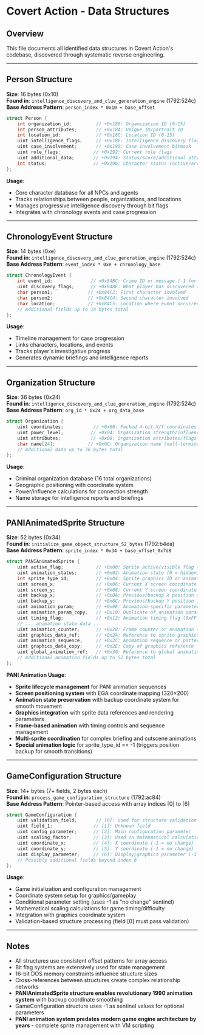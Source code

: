# Covert Action - Data Structures

## Overview
This file documents all identified data structures in Covert Action's codebase, discovered through systematic reverse engineering.

---

## Person Structure
**Size**: 16 bytes (0x10)  
**Found in**: `intelligence_discovery_and_clue_generation_engine` (1792:524c)  
**Base Address Pattern**: `person_index * 0x10 + base_offset`

```c
struct Person {
    int organization_id;         // +0x188: Organization ID (0-15)
    int person_attributes;       // +0x18A: Unique ID/portrait ID  
    int location_id;             // +0x18C: Location ID (0-15)
    uint intelligence_flags;     // +0x18E: Intelligence discovery flags
    uint case_involvement;       // +0x190: Case involvement bitmask
    uint role_flags;            // +0x192: Current role flags
    uint additional_data;       // +0x194: Status/score/additional attributes
    int status;                 // +0x196: Character status (active/arrested/hiding/turned)
};
```

**Usage**:
- Core character database for all NPCs and agents
- Tracks relationships between people, organizations, and locations
- Manages progressive intelligence discovery through bit flags
- Integrates with chronology events and case progression

---

## ChronologyEvent Structure  
**Size**: 14 bytes (0xe)  
**Found in**: `intelligence_discovery_and_clue_generation_engine` (1792:524c)  
**Base Address Pattern**: `event_index * 0xe + chronology_base`

```c
struct ChronologyEvent {
    int event_id;              // +0x84BC: Crime ID or message (-1 for message)
    uint discovery_flags;      // +0x84BE: What player has discovered (bit flags)
    char person1;             // +0x84C2: First character involved
    char person2;             // +0x84C4: Second character involved  
    char location;            // +0x84C5: Location where event occurred
    // Additional fields up to 14 bytes total
};
```

**Usage**:
- Timeline management for case progression
- Links characters, locations, and events
- Tracks player's investigative progress
- Generates dynamic briefings and intelligence reports

---

## Organization Structure
**Size**: 36 bytes (0x24)  
**Found in**: `intelligence_discovery_and_clue_generation_engine` (1792:524c)  
**Base Address Pattern**: `org_id * 0x24 + org_data_base`

```c
struct Organization {
    uint coordinates;           // +0x00: Packed 4-bit X/Y coordinates
    uint power_level;          // +0x04: Organization strength/influence
    uint attributes;           // +0x08: Organization attributes/flags
    char name[24];            // +0x0C: Organization name (null-terminated)
    // Additional data up to 36 bytes total
};
```

**Usage**:
- Criminal organization database (16 total organizations)
- Geographic positioning with coordinate system
- Power/influence calculations for connection strength
- Name storage for intelligence reports and briefings

---

## PANIAnimatedSprite Structure
**Size**: 52 bytes (0x34)  
**Found in**: `initialize_game_object_structure_52_bytes` (1792:b4ea)  
**Base Address Pattern**: `sprite_index * 0x34 + base_offset_0x7d8`

```c
struct PANIAnimatedSprite {
    uint active_flag;            // +0x00: Sprite active/visible flag (1 = active)
    uint animation_status;       // +0x02: Animation state (0 = hidden, 1 = visible)
    int sprite_type_id;          // +0x04: Sprite graphics ID or animation type (param - 1)
    uint screen_x;               // +0x06: Current X screen coordinate (0-319)
    uint screen_y;               // +0x08: Current Y screen coordinate (0-199)
    uint backup_x;               // +0x0A: Previous/backup X position for animation
    uint backup_y;               // +0x0C: Previous/backup Y position for animation
    uint animation_param;        // +0x0E: Animation-specific parameter (speed, frame, etc.)
    uint animation_param_copy;   // +0x10: Duplicate of animation parameter for state
    uint timing_flag;            // +0x12: Animation timing flag (0xFF for max timing)
    // ... animation state data ...
    uint animation_counter;      // +0x28: Frame counter or animation state
    uint graphics_data_ref;      // +0x2A: Reference to sprite graphics data
    uint animation_sequence;     // +0x2C: Animation sequence or pattern ID
    uint graphics_data_copy;     // +0x2E: Copy of graphics reference
    uint global_animation_ref;   // +0x30: Reference to global animation parameters
    // Additional animation fields up to 52 bytes total
};
```

**PANI Animation Usage**:
- **Sprite lifecycle management** for PANI animation sequences
- **Screen positioning system** with EGA coordinate mapping (320×200)
- **Animation state preservation** with backup coordinate system for smooth movement
- **Graphics integration** with sprite data references and rendering parameters
- **Frame-based animation** with timing controls and sequence management
- **Multi-sprite coordination** for complex briefing and cutscene animations
- **Special animation logic** for sprite_type_id == -1 (triggers position backup for smooth transitions)

---

## GameConfiguration Structure
**Size**: 14+ bytes (7+ fields, 2 bytes each)  
**Found in**: `process_game_configuration_structure` (1792:ac84)  
**Base Address Pattern**: Pointer-based access with array indices [0] to [6]

```c
struct GameConfiguration {
    uint validation_field;       // [0]: Used for structure validation
    uint field_1;               // [1]: Unknown field  
    uint config_parameter;      // [2]: Main configuration parameter
    uint scaling_factor;        // [3]: Used in mathematical calculations with global variables
    uint coordinate_x;          // [4]: X coordinate (-1 = no change)
    uint coordinate_y;          // [5]: Y coordinate (-1 = no change)
    uint display_parameter;     // [6]: Display/graphics parameter (-1 = no change)
    // Possibly additional fields beyond index 6
};
```

**Usage**:
- Game initialization and configuration management
- Coordinate system setup for graphics/gameplay
- Conditional parameter setting (uses -1 as "no change" sentinel)
- Mathematical scaling calculations for game timing/difficulty
- Integration with graphics coordinate system
- Validation-based structure processing (field [0] must pass validation)

---

## Notes
- All structures use consistent offset patterns for array access
- Bit flag systems are extensively used for state management
- 16-bit DOS memory constraints influence structure sizes
- Cross-references between structures create complex relationship networks
- **PANIAnimatedSprite structure enables revolutionary 1990 animation system** with backup coordinate smoothing
- GameConfiguration structure uses -1 as sentinel values for optional parameters
- **PANI animation system predates modern game engine architecture by years** - complete sprite management with VM scripting 